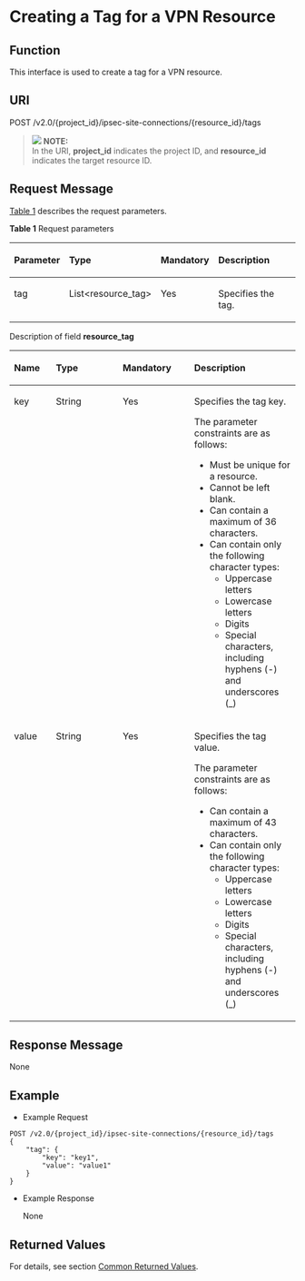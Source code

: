 # Creating a Tag for a VPN Resource<a name="en_topic_0093011486"></a>

## **Function**<a name="en-us_topic_0103470566_section6739112719406"></a>

This interface is used to create a tag for a VPN resource.

## URI<a name="en-us_topic_0103470566_section197391227124012"></a>

POST /v2.0/\{project\_id\}/ipsec-site-connections/\{resource\_id\}/tags

>![](/images/icon-note.gif) **NOTE:**   
>In the URI,  **project\_id**  indicates the project ID, and  **resource\_id**  indicates the target resource ID.  

## Request Message<a name="en-us_topic_0103470566_section074912764017"></a>

[Table 1](#en-us_topic_0103470566_table14751112719406)  describes the request parameters.

**Table  1**  Request parameters

<a name="en-us_topic_0103470566_table14751112719406"></a>
<table><thead align="left"><tr id="en-us_topic_0103470566_row1085714277402"><th class="cellrowborder" valign="top" width="14.000000000000002%" id="mcps1.2.5.1.1"><p id="en-us_topic_0103470566_p48571827164012"><a name="en-us_topic_0103470566_p48571827164012"></a><a name="en-us_topic_0103470566_p48571827164012"></a><strong id="b842352706172115"><a name="b842352706172115"></a><a name="b842352706172115"></a>Parameter</strong></p>
</th>
<th class="cellrowborder" valign="top" width="24%" id="mcps1.2.5.1.2"><p id="en-us_topic_0103470566_p685711273400"><a name="en-us_topic_0103470566_p685711273400"></a><a name="en-us_topic_0103470566_p685711273400"></a><strong id="b84235270610412"><a name="b84235270610412"></a><a name="b84235270610412"></a>Type</strong></p>
</th>
<th class="cellrowborder" valign="top" width="19%" id="mcps1.2.5.1.3"><p id="en-us_topic_0103470566_p118573278400"><a name="en-us_topic_0103470566_p118573278400"></a><a name="en-us_topic_0103470566_p118573278400"></a><strong id="b8423527061798"><a name="b8423527061798"></a><a name="b8423527061798"></a>Mandatory</strong></p>
</th>
<th class="cellrowborder" valign="top" width="43%" id="mcps1.2.5.1.4"><p id="en-us_topic_0103470566_p198576274405"><a name="en-us_topic_0103470566_p198576274405"></a><a name="en-us_topic_0103470566_p198576274405"></a><strong id="b842352706151625"><a name="b842352706151625"></a><a name="b842352706151625"></a>Description</strong></p>
</th>
</tr>
</thead>
<tbody><tr id="en-us_topic_0103470566_row1985711272400"><td class="cellrowborder" valign="top" width="14.000000000000002%" headers="mcps1.2.5.1.1 "><p id="en-us_topic_0103470566_p9857152794012"><a name="en-us_topic_0103470566_p9857152794012"></a><a name="en-us_topic_0103470566_p9857152794012"></a>tag</p>
</td>
<td class="cellrowborder" valign="top" width="24%" headers="mcps1.2.5.1.2 "><p id="en-us_topic_0103470566_p6857172715402"><a name="en-us_topic_0103470566_p6857172715402"></a><a name="en-us_topic_0103470566_p6857172715402"></a>List&lt;resource_tag&gt;</p>
</td>
<td class="cellrowborder" valign="top" width="19%" headers="mcps1.2.5.1.3 "><p id="en-us_topic_0103470566_p198573277400"><a name="en-us_topic_0103470566_p198573277400"></a><a name="en-us_topic_0103470566_p198573277400"></a>Yes</p>
</td>
<td class="cellrowborder" valign="top" width="43%" headers="mcps1.2.5.1.4 "><p id="en-us_topic_0103470566_p188571327104019"><a name="en-us_topic_0103470566_p188571327104019"></a><a name="en-us_topic_0103470566_p188571327104019"></a>Specifies the tag.</p>
</td>
</tr>
</tbody>
</table>

Description of field  **resource\_tag**

<a name="table13242848193719"></a>
<table><thead align="left"><tr id="row13343144812379"><th class="cellrowborder" valign="top" width="14.649999999999999%" id="mcps1.1.5.1.1"><p id="p15343174853715"><a name="p15343174853715"></a><a name="p15343174853715"></a><strong id="b84235270617246"><a name="b84235270617246"></a><a name="b84235270617246"></a>Name</strong></p>
</th>
<th class="cellrowborder" valign="top" width="23.369999999999997%" id="mcps1.1.5.1.2"><p id="p15643121154020"><a name="p15643121154020"></a><a name="p15643121154020"></a><strong id="b341863433"><a name="b341863433"></a><a name="b341863433"></a>Type</strong></p>
</th>
<th class="cellrowborder" valign="top" width="24.990000000000002%" id="mcps1.1.5.1.3"><p id="p13431648163716"><a name="p13431648163716"></a><a name="p13431648163716"></a><strong id="b1385670838"><a name="b1385670838"></a><a name="b1385670838"></a>Mandatory</strong></p>
</th>
<th class="cellrowborder" valign="top" width="36.99%" id="mcps1.1.5.1.4"><p id="p11344748183719"><a name="p11344748183719"></a><a name="p11344748183719"></a><strong id="b1398390940"><a name="b1398390940"></a><a name="b1398390940"></a>Description</strong></p>
</th>
</tr>
</thead>
<tbody><tr id="row103449487379"><td class="cellrowborder" valign="top" width="14.649999999999999%" headers="mcps1.1.5.1.1 "><p id="p183469482373"><a name="p183469482373"></a><a name="p183469482373"></a>key</p>
</td>
<td class="cellrowborder" valign="top" width="23.369999999999997%" headers="mcps1.1.5.1.2 "><p id="p5569213105916"><a name="p5569213105916"></a><a name="p5569213105916"></a>String</p>
</td>
<td class="cellrowborder" valign="top" width="24.990000000000002%" headers="mcps1.1.5.1.3 "><p id="p1434684863710"><a name="p1434684863710"></a><a name="p1434684863710"></a>Yes</p>
</td>
<td class="cellrowborder" valign="top" width="36.99%" headers="mcps1.1.5.1.4 "><p id="p11346184819376"><a name="p11346184819376"></a><a name="p11346184819376"></a>Specifies the tag key.</p>
<p id="p154442255810"><a name="p154442255810"></a><a name="p154442255810"></a>The parameter constraints are as follows:</p>
<a name="ul17240515195820"></a><a name="ul17240515195820"></a><ul id="ul17240515195820"><li>Must be unique for a resource.</li><li>Cannot be left blank.</li><li>Can contain a maximum of 36 characters.</li><li>Can contain only the following character types:<a name="ul19240161517582"></a><a name="ul19240161517582"></a><ul id="ul19240161517582"><li>Uppercase letters</li><li>Lowercase letters</li><li>Digits</li><li>Special characters, including hyphens (-) and underscores (_)</li></ul>
</li></ul>
</td>
</tr>
<tr id="row2346548163714"><td class="cellrowborder" valign="top" width="14.649999999999999%" headers="mcps1.1.5.1.1 "><p id="p1134624816377"><a name="p1134624816377"></a><a name="p1134624816377"></a>value</p>
</td>
<td class="cellrowborder" valign="top" width="23.369999999999997%" headers="mcps1.1.5.1.2 "><p id="p183571615913"><a name="p183571615913"></a><a name="p183571615913"></a>String</p>
</td>
<td class="cellrowborder" valign="top" width="24.990000000000002%" headers="mcps1.1.5.1.3 "><p id="p234619483371"><a name="p234619483371"></a><a name="p234619483371"></a>Yes</p>
</td>
<td class="cellrowborder" valign="top" width="36.99%" headers="mcps1.1.5.1.4 "><p id="p534634813374"><a name="p534634813374"></a><a name="p534634813374"></a>Specifies the tag value.</p>
<p id="p193981434195813"><a name="p193981434195813"></a><a name="p193981434195813"></a>The parameter constraints are as follows:</p>
<a name="ul186515095815"></a><a name="ul186515095815"></a><ul id="ul186515095815"><li>Can contain a maximum of 43 characters.</li><li>Can contain only the following character types:<a name="ul1086516509585"></a><a name="ul1086516509585"></a><ul id="ul1086516509585"><li>Uppercase letters</li><li>Lowercase letters</li><li>Digits</li><li>Special characters, including hyphens (-) and underscores (_)</li></ul>
</li></ul>
</td>
</tr>
</tbody>
</table>

## Response Message<a name="en-us_topic_0103470566_section775782711402"></a>

None

## Example<a name="en-us_topic_0103470566_section775882720405"></a>

-   Example Request

```
POST /v2.0/{project_id}/ipsec-site-connections/{resource_id}/tags
{
    "tag": {
        "key": "key1",
        "value": "value1"
    }
}
```

-   Example Response

    None


## Returned Values<a name="section14121248103610"></a>

For details, see section  [Common Returned Values](common-returned-values.md).

